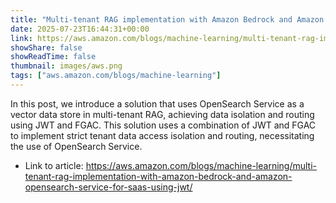 ```yaml
---
title: "Multi-tenant RAG implementation with Amazon Bedrock and Amazon OpenSearch Service for SaaS using JWT"
date: 2025-07-23T16:44:31+00:00
link: https://aws.amazon.com/blogs/machine-learning/multi-tenant-rag-implementation-with-amazon-bedrock-and-amazon-opensearch-service-for-saas-using-jwt/
showShare: false
showReadTime: false
thumbnail: images/aws.png
tags: ["aws.amazon.com/blogs/machine-learning"]
---
```

In this post, we introduce a solution that uses OpenSearch Service as a vector data store in multi-tenant RAG, achieving data isolation and routing using JWT and FGAC. This solution uses a combination of JWT and FGAC to implement strict tenant data access isolation and routing, necessitating the use of OpenSearch Service.

- Link to article: https://aws.amazon.com/blogs/machine-learning/multi-tenant-rag-implementation-with-amazon-bedrock-and-amazon-opensearch-service-for-saas-using-jwt/